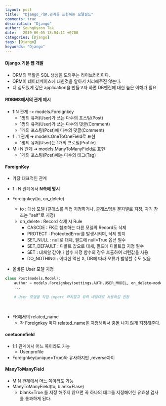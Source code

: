 ```yaml
---
layout: post
title:  "Django_기본.관계를 표현하는 모델필드"
comments: true
description: "Django"
author: SeungHyeon Tak
date:   2019-06-05 18:04:11 +0700
categories: [Django]
tags: [Django]
keywords: "Django"
---
```

#### Django.기본 웹 개발

* ORM의 역할은 SQL 생성을 도와주는 라이브러리이다.
* ORM이 데이터베이스에 대한것을 알아서 처리해주진 않는다.
* 더 심도있게 깊은 application을 만들고자 하면 DB엔진에 대한 높은 이해가 필요

#### RDBMS에서의 관계 예시

* 1:N 관계 -> models.Foreignkey
  * 1명의 유저(User)가 쓰는 다수의 포스팅(Post)
  * 1명의 유저(User)가 쓰는 다수의 댓글(Comment)
  * 1개의 포스팅(Post)에 다수의 댓글(Comment)
* 1 : 1 관계 ➔ models.OneToOneField로 표현
  * 1명의 유저(User)는 1개의 프로필(Profile)
* M : N 관계 ➔ models.ManyToManyField로 표현
  * 1개의 포스팅(Post)에는 다수의 태그(Tag)

#### ForeignKey
* 가장 대표적인 관계
* 1 : N 관계에서 <b>N측에 명시</b>
* Foreignkey(to, on_delete)
   * to : 대상 모델
   (클래스를 직접 지정하거나, 클래스명을 문자열로 지정, 자기 참조는 "self"로 지정)
   * on_delete : Record 삭제 시 Rule
     * CASCDE : FK로 참조하는 다른 모델의 Record도 삭제
     * PROTECT : ProtectedError를 발생시켜며, 삭제 방지
     * SET_NULL : null로 대체, 필드에 null=True 옵션 필수
     * SET_DEFAULT : 디폴트 값으로 대체, 필드에 디폴트값 지정 필수
     * SET : 대체할 값이나 함수 지정 함수의 경우 호출하여 리턴값을 사용
     * DO_NOTHING : 어떠한 액션 X, DB에 따라 오류가 발생할 수도 있음

* 올바른 User 모델 지정

```python
class Post(models.Model):
	author = models.Foreignkey(settings.AUTH.USER_MODEL, on_delete=models.CASCADE)
	...
	
	# User 모델을 직접 import 하지말고 위의 내용대로 사용하길 권장
```
<br>

* FK에서의 related_name
  * 각 Foreignkey 마다 related_name을 지정해줘서 충돌 나지 않게 지정해준다.

#### onetoonefield

* 1:1 관계에서 어느 쪽이라도 가능
   * User.profile
* Foreignkey(unique=True)와 유사하지만 ,reverse차이


#### ManyToManyField
* M:N 관계에서 어느 쪽이라도 가능
* ManyToManyField(to, blank=Flase)
   * blank=True 를 지정 해주지 않으면 꼭 하나의 태그를 지정해야한 유효성 검사를 통과하게 된다.